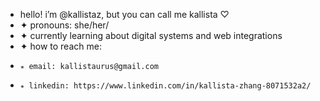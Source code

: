 - hello! i’m @kallistaz, but you can call me kallista ♡
- ✦ pronouns: she/her/
- ✦ currently learning about digital systems and web integrations
- ✦ how to reach me:
-     ⭒ email: kallistaurus@gmail.com
-     ⭒ linkedin: https://www.linkedin.com/in/kallista-zhang-8071532a2/

<!---
kallistaz/kallistaz is a ✨ special ✨ repository because its `README.md` (this file) appears on your GitHub profile.
You can click the Preview link to take a look at your changes.
--->
